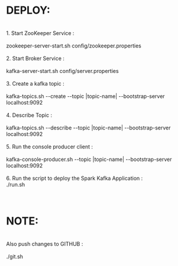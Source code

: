 <H1>DEPLOY:</H1><br>
1. Start ZooKeeper Service          : <br><br>zookeeper-server-start.sh config/zookeeper.properties<br><br>
2. Start Broker Service             : <br><br>kafka-server-start.sh config/server.properties<br><br>
3. Create a kafka topic             : <br><br>kafka-topics.sh --create --topic |topic-name| --bootstrap-server localhost:9092<br><br>
4. Describe Topic                   : <br><br>kafka-topics.sh --describe --topic |topic-name| --bootstrap-server localhost:9092<br><br>
5. Run the console producer client  : <br><br>kafka-console-producer.sh --topic |topic-name| --bootstrap-server localhost:9092<br><br>
6. Run the script to deploy the Spark Kafka Application : <br>./run.sh<br><br><br>
<H1>NOTE:</H1><br>Also push changes to GITHUB : <br><br>./git.sh
